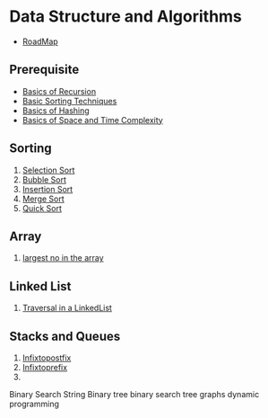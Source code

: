 # Data Structure and Algorithms
  - [RoadMap](DSA/Roadmap_and_Planning/roadmap.pdf)

## Prerequisite
   - [Basics of Recursion](prerequisite/Basic_Recursion.md)
   - [Basic Sorting Techniques](prerequisite/Basic_Sorting_Techniques.md)
   - [Basics of Hashing](prerequisite/Hashing.md)
   - [Basics of Space and Time Complexity](prerequisite/Time_and_Space_Complexity.md)

## Sorting
   1. [Selection Sort](DSA/Sorting/selection.cpp)
   2. [Bubble Sort](DSA/Sorting/bubble.cpp)
   3. [Insertion Sort](DSA/Sorting/insertion.cpp)
   4. [Merge Sort](DSA/Sorting/mergesort.cpp)
   5. [Quick Sort](DSA/Sorting/quick.cpp)

## Array

  1. [largest no in the array](DSA/Array/largestNumber.cpp)

## Linked List
  1. [Traversal in a LinkedList](DSA/Linkedlist/traversal.cpp)

## Stacks and Queues
  1. [Infixtopostfix](DSA/StackAndQueue/IPP/infixtopostfix.cpp)
  2. [Infixtoprefix](DSA/StackAndQueue/IPP/infixtoprefix.cpp)
  3. 





Binary Search
String
Binary tree
binary search tree
graphs
dynamic programming
